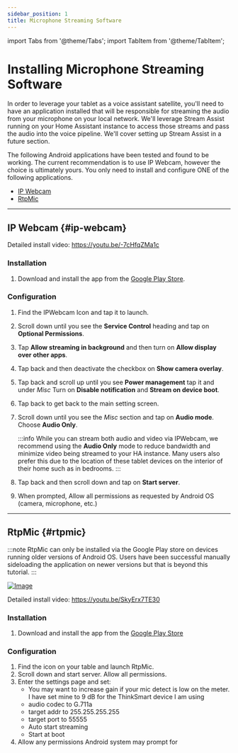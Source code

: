 ```yaml
---
sidebar_position: 1
title: Microphone Streaming Software
---
```

import Tabs from '@theme/Tabs';
import TabItem from '@theme/TabItem';

# Installing Microphone Streaming Software
In order to leverage your tablet as a voice assistant satellite, you'll need to have an application installed that will be responsible for streaming the audio from your microphone on your local network. We'll leverage Stream Assist running on your Home Assistant instance to access those streams and pass the audio into the voice pipeline. We'll cover setting up Stream Assist in a future section.

The following Android applications have been tested and found to be working. The current recommendation is to use IP Webcam, however the choice is ultimately yours. You only need to install and configure ONE of the following applications.

- [IP Webcam](#ip-webcam)
- [RtpMic](#rtpmic)

---

## IP Webcam {#ip-webcam}
Detailed install video: https://youtu.be/-7cHfqZMa1c

### Installation
1. Download and install the app from the [Google Play Store](https://play.google.com/store/apps/details?id=com.pas.webcam).  

### Configuration
1. Find the IPWebcam Icon and tap it to launch.
1. Scroll down until you see the **Service Control** heading and tap on **Optional Permissions**.
1. Tap **Allow streaming in background** and then turn on **Allow display over other apps**.
1. Tap back and then deactivate the checkbox on **Show camera overlay**. 
1. Tap back and scroll up until you see **Power management** tap it and under *Misc* Turn on **Disable notification** and **Stream on device boot**. 
1. Tap back to get back to the main setting screen.
1. Scroll down until you see the *Misc* section and tap on **Audio mode**. Choose **Audio Only**.

    :::info 
    While you can stream both audio and video via IPWebcam, we recommend using the **Audio Only** mode to reduce bandwidth and minimize video being streamed to your HA instance. Many users also prefer this due to the location of these tablet devices on the interior of their home such as in bedrooms.
    :::

1. Tap back and then scroll down and tap on **Start server**.  
1. When prompted, Allow all permissions as requested by Android OS (camera, microphone, etc.)

---

## RtpMic {#rtpmic}
:::note
RtpMic can only be installed via the Google Play store on devices running older versions of Android OS. Users have been successful manually sideloading the application on newer versions but that is beyond this tutorial.
:::

[![Image](https://img.youtube.com/vi/SkyErx7TE30/mqdefault.jpg)](https://www.youtube.com/watch?v=SkyErx7TE30)

Detailed install video:  https://youtu.be/SkyErx7TE30

### Installation
1. Download and install the app from the [Google Play Store](https://play.google.com/store/apps/details?id=com.rtpmic&hl=en_US&gl=US)

### Configuration

1. Find the icon on your table and launch RtpMic.
1. Scroll down and start server.  Allow all permissions.
1. Enter the settings page and set:
    - You may want to increase gain if your mic detect is low on the meter.  I have set mine to 9 dB for the ThinkSmart device I am using
    - audio codec to G.711a
    - target addr to 255.255.255.255
    - target port to 55555
    - Auto start streaming 
    - Start at boot
1. Allow any permissions Android system may prompt for
